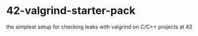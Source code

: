 # 42-valgrind-starter-pack
the simplest setup for checking leaks with valgrind on C/C++ projects at 42
